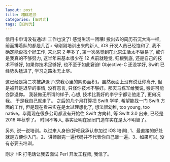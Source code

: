 ```yaml
---
layout: post
title: 糟糕透顶
categories: [旧时光]
tags: [旧时光]
---
```


信用卡申请没有通过! 工作也没了! 感觉生活一团糟! 投出去的简历石沉大海一样, 前面排着队的都是几百+ 号刚刚培训出来的新人, iOS 开发人员已经饱和了, 我不确定能否找个好工作, 来北京 2 年多了, 第一次感觉到在北京生活太不容易了, 或许是我真的不够努力, 这半年来基本很少在 12 点前就睡觉, 归根到底, 还是自己的技术不够好, 如果你技术足够好, 也不至于如此窘迫! Objective-C 还没学好, Swift 已经势头猛进了, 学习之路永无止尽。

这已经是第二次被辞退了(求我心里的阴影面积)。虽然表面上没有说让你离开, 但是被开是迟早的事情, 没有怨言, 只怪你技术不够好。那天马栋军给我说, 猴哥可能会辞退你。 我装做无所谓的样子, 心想, 技术比我好的李宁宁都让他走了, 更何况我。 于是我自己就走了。 之后的几个月打算把 Swift 学学, 希望能找一门 Swift 方面的工作, 但是现在看来实在是太过理想化了, 想法很幼稚, too young, too native。毕竟现在很多公司都没有开始往 Swift 方向转, 等 Swift 3.0 出来, 已经是 2016 年秋季了。 时间不等人, 事实证明在家闭门造车实在是太不明智了。

另外, 说一说培训。以过来人身份(好吧我承认参加过 iOS 培训), 1、最直接的好处就是方便你入门。2、讲师敲完一遍代码并不代表你自己敲一遍。3、如果可以, 没有必要去培训。

刚才 HR 打电话让我去面试 Perl 开发工程师, 我信了。
